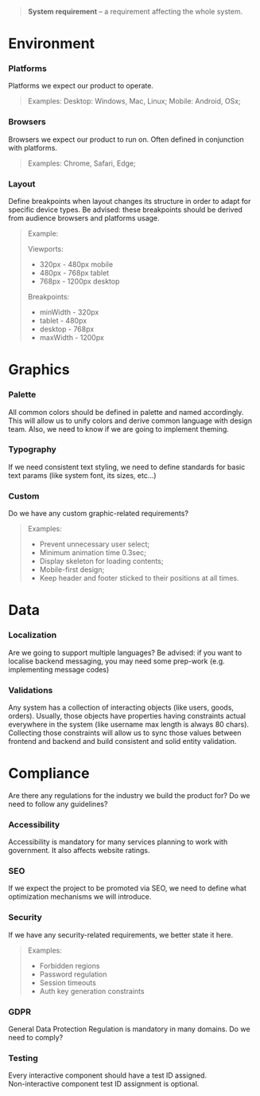 > **System requirement** – a requirement affecting the whole system.

# Environment
### Platforms
Platforms we expect our product to operate.
> Examples:
> Desktop: Windows, Mac, Linux;
> Mobile: Android, OSx;

### Browsers
Browsers we expect our product to run on. Often defined in conjunction with platforms.
> Examples: Chrome, Safari, Edge;

### Layout
Define breakpoints when layout changes its structure in order to adapt for specific device types.
Be advised: these breakpoints should be derived from audience browsers and platforms usage.
> Example:   
> 
> Viewports: 
> * 320px - 480px mobile
> * 480px - 768px tablet
> * 768px - 1200px desktop  
> 
> Breakpoints: 
> * minWidth - 320px
> * tablet - 480px
> * desktop - 768px
> * maxWidth - 1200px

# Graphics

### Palette
All common colors should be defined in palette and named accordingly. This will allow us to unify colors and derive common language with design team.
Also, we need to know if we are going to implement theming.

### Typography
If we need consistent text styling, we need to define standards for basic text params (like system font, its sizes, etc...)

### Custom
Do we have any custom graphic-related requirements?
> Examples:
> * Prevent unnecessary user select;
> * Minimum animation time 0.3sec;
> * Display skeleton for loading contents;
> * Mobile-first design;
> * Keep header and footer sticked to their positions at all times.

# Data
### Localization
Are we going to support multiple languages?
Be advised: if you want to localise backend messaging, you may need some prep-work (e.g. implementing message codes)

### Validations
Any system has a collection of interacting objects (like users, goods, orders). Usually, those objects have properties having constraints actual everywhere in the system (like username max length is always 80 chars).
Collecting those constraints will allow us to sync those values between frontend and backend and build consistent and solid entity validation.

# Compliance
Are there any regulations for the industry we build the product for? Do we need to follow any guidelines?

### Accessibility
Accessibility is mandatory for many services planning to work with government. It also affects website ratings.

### SEO

If we expect the project to be promoted via SEO, we need to define what optimization mechanisms we will introduce.

### Security
If we have any security-related requirements, we better state it here.
> Examples:
> * Forbidden regions
> * Password regulation
> * Session timeouts
> * Auth key generation constraints

### GDPR
General Data Protection Regulation is mandatory in many domains. Do we need to comply?

### Testing
Every interactive component should have a test ID assigned.  
Non-interactive component test ID assignment is optional.

